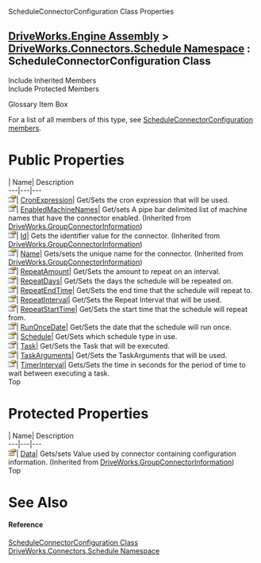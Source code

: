 ScheduleConnectorConfiguration Class Properties   
  
[DriveWorks.Engine Assembly](topic2156.md) > [DriveWorks.Connectors.Schedule Namespace](topic6848.md) : ScheduleConnectorConfiguration Class  
---  
  
Include Inherited Members    
Include Protected Members    


Glossary Item Box

For a list of all members of this type, see [ScheduleConnectorConfiguration members](topic6852.md).

# Public Properties

| Name| Description  
---|---|---  
![Public Property](dotnetimages/publicProperty.gif)| [CronExpression](topic6860.md)| Get/Sets the cron expression that will be used.   
![Public Property](dotnetimages/publicProperty.gif)| [EnabledMachineNames](topic3094.md)| Get/sets A pipe bar delimited list of machine names that have the connector enabled. (Inherited from [DriveWorks.GroupConnectorInformation](topic3084.md))  
![Public Property](dotnetimages/publicProperty.gif)| [Id](topic3095.md)| Gets the identifier value for the connector. (Inherited from [DriveWorks.GroupConnectorInformation](topic3084.md))  
![Public Property](dotnetimages/publicProperty.gif)| [Name](topic3096.md)| Gets/sets the unique name for the connector. (Inherited from [DriveWorks.GroupConnectorInformation](topic3084.md))  
![Public Property](dotnetimages/publicProperty.gif)| [RepeatAmount](topic6861.md)| Get/Sets the amount to repeat on an interval.   
![Public Property](dotnetimages/publicProperty.gif)| [RepeatDays](topic6862.md)| Get/Sets the days the schedule will be repeated on.   
![Public Property](dotnetimages/publicProperty.gif)| [RepeatEndTime](topic6863.md)| Get/Sets the end time that the schedule will repeat to.   
![Public Property](dotnetimages/publicProperty.gif)| [RepeatInterval](topic6864.md)| Get/Sets the Repeat Interval that will be used.   
![Public Property](dotnetimages/publicProperty.gif)| [RepeatStartTime](topic6865.md)| Get/Sets the start time that the schedule will repeat from.   
![Public Property](dotnetimages/publicProperty.gif)| [RunOnceDate](topic6866.md)| Get/Sets the date that the schedule will run once.   
![Public Property](dotnetimages/publicProperty.gif)| [Schedule](topic6867.md)| Get/Sets which schedule type in use.   
![Public Property](dotnetimages/publicProperty.gif)| [Task](topic6868.md)| Get/Sets the Task that will be executed.   
![Public Property](dotnetimages/publicProperty.gif)| [TaskArguments](topic6869.md)| Get/Sets the TaskArguments that will be used.   
![Public Property](dotnetimages/publicProperty.gif)| [TimerInterval](topic6870.md)| Gets/Sets the time in seconds for the period of time to wait between executing a task.   
Top

# Protected Properties

| Name| Description  
---|---|---  
![Protected Property](dotnetimages/protectedProperty.gif)| [Data](topic3093.md)| Gets/sets Value used by connector containing configuration information. (Inherited from [DriveWorks.GroupConnectorInformation](topic3084.md))  
Top

# See Also

#### Reference

[ScheduleConnectorConfiguration Class](topic6851.md)   
[DriveWorks.Connectors.Schedule Namespace](topic6848.md)



